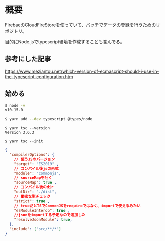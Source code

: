 # 概要
FirebaeのCloudFireStoreを使っていて、バッチでデータの登録を行うためのリポジトリ。

目的にNode.jsでtypescript環境を作成することも含んでる。

## 参考にした記事
https://www.meziantou.net/which-version-of-ecmascript-should-i-use-in-the-typescript-configuration.htm

## 始める

```sh
$ node -v
v10.15.0
```

```sh
$ yarn add --dev typescript @types/node
```

```
$ yarn tsc --version
Version 3.6.3
```

```
$ yarn tsc --init
```

```json
{
  "compilerOptions": {
    // 使うJSのバージョン
    "target": "ES2019" ,
    // コンパイル後jsの形式
    "module": "commonjs",
    // sourceMapを吐く
    "sourceMap": true ,
    // コンパイル後のdir
    "outDir": "./dist",
    // 厳密な型チェック
    "strict": true ,
    // trueだとTSでCommonJSをrequireではなく、importで使えるみたい
    "esModuleInterop": true ,
    //jsonをimportする予定なので追加した
    "resolveJsonModule": true,
  },
  "include": ["src/**/*"]
}
```





